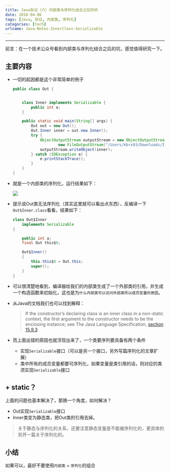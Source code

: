 ```yaml
---
title: Java杂记（六）内部类与序列化结合之后的坑
date: 2018-04-06
tags: [Java, 杂记, 内部类, 序列化]
categories: [tech]
urlname: Java-Notes-InnerClass-Serializable
---
```

***

前言：在一个技术公众号看到内部类与序列化结合之后的坑，感觉值得研究一下。

<!--more-->

## 主要内容

-   一切的起因都是这个非常简单的例子

    ```java
    public class Out {
    
    
        class Inner implements Serializable {
            public int a;
        }
    
        public static void main(String[] args) {
            Out out = new Out();
            Out.Inner inner = out.new Inner();
            try {
                ObjectOutputStream outputStream = new ObjectOutputStream(
                        new FileOutputStream("/Users/kbrx93/Downloads/Inner.ser"));
                outputStream.writeObject(inner);
            } catch (IOException e) {
                e.printStackTrace();
            }
        }
    }
    ```

-   就是一个内部类的序列化，运行结果如下：
    
    ![](https://image-1251774567.cosgz.myqcloud.com/blog/2018-04-06-151824.jpg)

-   提示说Out类无法序列化（其实这里就可以看出点东西），反编译一下`Out$Inner.class`看看，结果如下：

    ```java
    class Out$Inner
        implements Serializable
    {
    
        public int a;
        final Out this$0;
    
        Out$Inner()
        {
            this.this$0 = Out.this;
            super();
        }
    }
    
    ```

-   可以很清楚地看到，编译器给我们的内部类生成了一个外部类的引用，并生成一个构造函数来初始化，这也是为`什么内部类可以访问外部类所以成员变量的原因`。

-   从Java的文档我们也可以找到解释：
    
    >   If the constructor’s declaring class is an inner class in a non-static context, the first argument to the constructor needs to be the enclosing instance; see The Java Language Specification, [section 15.9.3](https://docs.oracle.com/javase/specs/jls/se7/html/jls-15.html)

-   而上面出错的原因也就浮现出来了，一个类要序列要具备有两个条件

    -   实现`Serializable`接口（可以是另一个接口，另外写篇序列化的文章扩展）
    -   类中所有的成员变量都要可序列化，如果变量是类引用的话，则对应的类须实现`Serializable`接口

## + static？

上面的问题也基本解决了，那换一个角度，如何解决？

-   Out实现`Serializable`接口
-   Inner类变为静态类，把Out类的引用去掉。

>   关于静态与序列化的关系，还要注意静态变量是不能被序列化的，更具体的另开一篇关于序列化的。

## 小结

如果可以，最好不要使用`内部类` + `序列化`的组合


